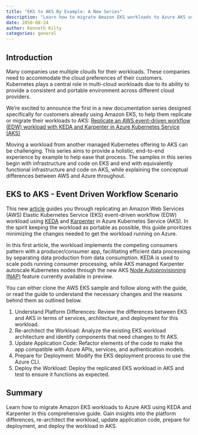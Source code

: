 ```yaml
---
title: "EKS to AKS By Example: A New Series"
description: "Learn how to migrate Amazon EKS workloads to Azure AKS using KEDA and Karpenter in this comprehensive guide."
date: 2050-08-24
author: Kenneth Kilty
categories: general
---
```


## Introduction

Many companies use multiple clouds for their workloads. These companies need to accommodate the cloud preferences of their customers. Kubernetes plays a central role in multi-cloud workloads due to its ability to provide a consistent and portable environment across different cloud providers.

We’re excited to announce the first in a new documentation series designed specifically for customers already using Amazon EKS, to help them replicate or migrate their workloads to AKS: [Replicate an AWS event-driven workflow (EDW) workload with KEDA and Karpenter in Azure Kubernetes Service (AKS)](https://learn.microsoft.com/en-us/azure/aks/eks-edw-overview)

Moving a workload from another managed Kubernetes offering to AKS can be challenging. This series aims to provide a holistic, end-to-end experience by example to help ease that process. The samples in this series begin with infrastructure and code on EKS and end with equivalently functional infrastructure and code on AKS, while explaining the conceptual differences between AWS and Azure throughout.

## EKS to AKS - Event Driven Workflow Scenario

This new [article](https://learn.microsoft.com/en-us/azure/aks/eks-edw-overview) guides you through replicating an Amazon Web Services (AWS) Elastic Kubernetes Service (EKS) event-driven workflow (EDW) workload using [KEDA](https://keda.sh/) and [Karpenter](https://karpenter.sh/) in Azure Kubernetes Service (AKS). In the spirit keeping the workload as portable as possible, this guide prioritizes minimizing the changes needed to get the workload running on Azure.

In this first article, the workload implements the competing consumers pattern with a producer/consumer app, facilitating efficient data processing by separating data production from data consumption. KEDA is used to scale pods running consumer processing, while AKS managed Karpenter autoscale Kubernetes nodes through the new AKS [Node Autoprovisioning (NAP)](https://learn.microsoft.com/en-gb/azure/aks/node-autoprovision) feature currently available in preview.

You can either clone the AWS EKS sample and follow along with the guide, or read the guide to understand the necessary changes and the reasons behind them as outlined below.

1. Understand Platform Differences: Review the differences between EKS and AKS in terms of services, architecture, and deployment for this workload.
2. Re-architect the Workload: Analyze the existing EKS workload architecture and identify components that need changes to fit AKS.
3. Update Application Code: Refactor elements of the code to make the app compatible with Azure APIs, services, and authentication models.
4. Prepare for Deployment: Modify the EKS deployment process to use the Azure CLI.
5. Deploy the Workload: Deploy the replicated EKS workload in AKS and test to ensure it functions as expected.

## Summary

Learn how to migrate Amazon EKS workloads to Azure AKS using KEDA and Karpenter in this comprehensive guide. Gain insights into the platform differences, re-architect the workload, update application code, prepare for deployment, and deploy the workload in AKS.
